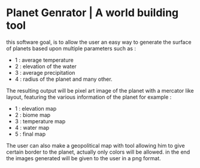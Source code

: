 # Planet Genrator | A world building tool

this software goal, is to allow the user an easy way to 
generate the surface of planets based upon multiple parameters
such as :
 - 1 : average temperature
 - 2 : elevation of the water
 - 3 : average precipitation
 - 4 : radius of the planet
and many other.

The resulting output will be pixel art image of the planet
with a mercator like layout, featuring the various information 
of the planet for example :
 - 1 : elevation map
 - 2 : biome map
 - 3 : temperature map
 - 4 : water map
 - 5 : final map

The user can also make a geopolitical map with tool allowing 
him to give certain border to the planet, actually only colors 
will be allowed.
in the end the images generated will be given to the user in
a png format.
